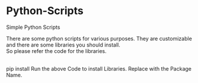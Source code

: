 # Python-Scripts
Simple Python Scripts

There are some python scripts for various purposes. They are customizable and there are some libraries you should install.<br>
So please refer the code for the libraries.<br><br>

pip install <Package Name>
Run the above Code to install Libraries. Replace <Package Name> with the Package Name.
